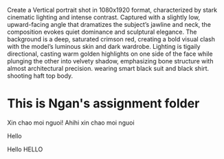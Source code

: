Create a Vertical portrait shot in 1080x1920 format, characterized by stark cinematic lighting and intense contrast. Captured with a slightly low, upward-facing angle that dramatizes the subject’s jawline and neck, the composition evokes quiet dominance and sculptural elegance. The background is a deep, saturated crimson red, creating a bold visual clash with the model’s luminous skin and dark wardrobe. Lighting is tigaily directional, casting warm golden highlights on one side of the face while plunging the other into velvety shadow, emphasizing bone structure with almost architectural precision. wearing smart black suit and black shirt. shooting haft top body.
# This is Ngan's assignment folder

Xin chao moi nguoi!
Ahihi xin chao moi nguoi

Hello


Hello
HELLO

